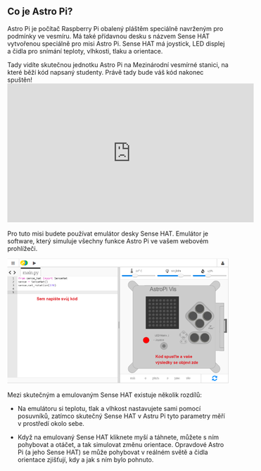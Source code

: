 ## Co je Astro Pi?

Astro Pi je počítač Raspberry Pi obalený pláštěm speciálně navrženým pro podmínky ve vesmíru. Má také přídavnou desku s názvem Sense HAT vytvořenou speciálně pro misi Astro Pi. Sense HAT má joystick, LED displej a čidla pro snímání teploty, vlhkosti, tlaku a orientace.

Tady vidíte skutečnou jednotku Astro Pi na Mezinárodní vesmírné stanici, na které běží kód napsaný studenty. Právě tady bude váš kód nakonec spuštěn! <iframe width="560" height="315" src="https://www.youtube.com/embed/4ykbAJeGPMM" frameborder="0" allow="accelerometer; autoplay; encrypted-media; gyroscope; picture-in-picture" allowfullscreen mark="crwd-mark"></iframe> 

>

Pro tuto misi budete používat emulátor desky Sense HAT. Emulátor je software, který simuluje všechny funkce Astro Pi ve vašem webovém prohlížeči.

![Emulátor desky sense hat](images/sense-hat-emulator.png)

Mezi skutečným a emulovaným Sense HAT existuje několik rozdílů:

- Na emulátoru si teplotu, tlak a vlhkost nastavujete sami pomocí posuvníků, zatímco skutečný Sense HAT v Astru Pi tyto parametry měří v prostředí okolo sebe.

- Když na emulovaný Sense HAT kliknete myší a táhnete, můžete s ním pohybovat a otáčet, a tak simulovat změnu orientace. Opravdové Astro Pi (a jeho Sense HAT) se může pohybovat v reálném světě a čidla orientace zjišťují, kdy a jak s ním bylo pohnuto.